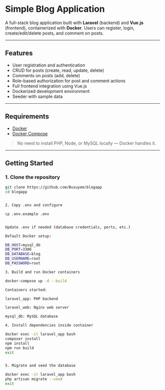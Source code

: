 # Simple Blog Application

A full-stack blog application built with **Laravel** (backend) and **Vue.js** (frontend), containerized with **Docker**. Users can register, login, create/edit/delete posts, and comment on posts.

---

## Features

- User registration and authentication
- CRUD for posts (create, read, update, delete)
- Comments on posts (add, delete)
- Role-based authorization for post and comment actions
- Full frontend integration using Vue.js
- Dockerized development environment
- Seeder with sample data

---

## Requirements

- [Docker](https://www.docker.com/get-started)
- [Docker Compose](https://docs.docker.com/compose/)

> No need to install PHP, Node, or MySQL locally — Docker handles it.

---

## Getting Started

### 1. Clone the repository

```bash
git clone https://github.com/Busuyem/blogapp
cd blogapp


2. Copy .env and configure

cp .env.example .env


Update .env if needed (database credentials, ports, etc.)

Default Docker setup:

DB_HOST=mysql_db
DB_PORT=3306
DB_DATABASE=blog
DB_USERNAME=root
DB_PASSWORD=root

3. Build and run Docker containers

docker-compose up -d --build

Containers started:

laravel_app: PHP backend

laravel_web: Nginx web server

mysql_db: MySQL database

4. Install dependencies inside container

docker exec -it laravel_app bash
composer install
npm install
npm run build
exit


5. Migrate and seed the database

docker exec -it laravel_app bash
php artisan migrate --seed
exit

